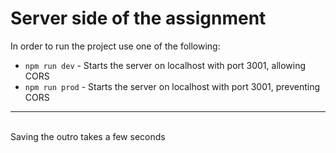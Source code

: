 # Server side of the assignment
In order to run the project use one of the following:
<br>

* ```npm run dev``` - Starts the server on localhost with port 3001, allowing CORS
* ```npm run prod``` - Starts the server on localhost with port 3001, preventing CORS

---
<br>
Saving the outro takes a few seconds